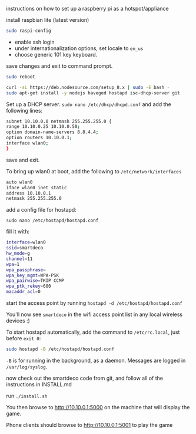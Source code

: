 instructions on how to set up a raspberry pi as a hotspot/appliance

install raspbian lite (latest version)

```bash
sudo raspi-config
```

* enable ssh login
* under internationalization options, set locale to `en_us`
* choose generic 101 key keyboard.

save changes and exit to command prompt.

```bash
sudo reboot
```


```bash
curl -sL https://deb.nodesource.com/setup_8.x | sudo -E bash -
sudo apt-get install -y nodejs haveged hostapd isc-dhcp-server git
```


Set up a DHCP server. `sudo nano /etc/dhcp/dhcpd.conf` and add the following lines:

```bash
subnet 10.10.0.0 netmask 255.255.255.0 {
range 10.10.0.25 10.10.0.50;
option domain-name-servers 8.8.4.4;
option routers 10.10.0.1;
interface wlan0;
}
```

save and exit.


To bring up wlan0 at boot, add the following to `/etc/network/interfaces`

```bash
auto wlan0
iface wlan0 inet static
address 10.10.0.1
netmask 255.255.255.0
```


add a config file for hostapd:

`sudo nano /etc/hostapd/hostapd.conf`

fill it with:
```bash
interface=wlan0
ssid=smartdeco
hw_mode=g
channel=11
wpa=1
wpa_passphrase=
wpa_key_mgmt=WPA-PSK
wpa_pairwise=TKIP CCMP
wpa_ptk_rekey=600
macaddr_acl=0
```

start the access point by running `hostapd -d /etc/hostapd/hostapd.conf`

You'll now see `smartdeco` in the wifi access point list in any local wireless devices :)

To start hostapd automatically, add the command to `/etc/rc.local`, just before `exit 0`:

```bash
sudo hostapd -B /etc/hostapd/hostapd.conf
```

`-B` is for running in the background, as a daemon. Messages are logged in `/var/log/syslog`.

now check out the smartdeco code from git, and follow all of the instructions in INSTALL.md

run `./install.sh`

You then browse to http://10.10.0.1:5000 on the machine that will display the game.

Phone clients should browse to http://10.10.0.1:5001 to play the game